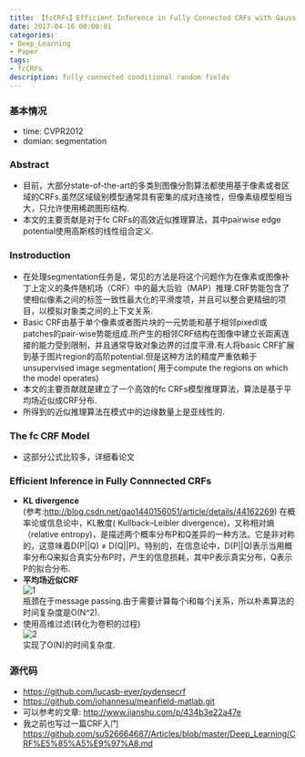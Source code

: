 ```yaml
---
title: 【fcCRFs】Efficient Inference in Fully Connected CRFs with Gaussian Edge Potentials笔记
date: 2017-04-16 00:00:01
categories:
- Deep_Learning
- Paper
tags:
- fcCRFs
description: fully connected conditional random fields
---
```


### 基本情况
* time: CVPR2012
* domian: segmentation

### Abstract
* 目前，大部分state-of-the-art的多类别图像分割算法都使用基于像素或者区域的CRFs.虽然区域级别模型通常具有密集的成对连接性，但像素级模型相当大，只允许使用稀疏图形结构.
* 本文的主要贡献是对于fc CRFs的高效近似推理算法，其中pairwise edge potential使用高斯核的线性组合定义.

### Instroduction
* 在处理segmentation任务是，常见的方法是将这个问题作为在像素或图像补丁上定义的条件随机场（CRF）中的最大后验（MAP）推理.CRF势能包含了使相似像素之间的标签一致性最大化的平滑度项，并且可以整合更精细的项目，以模拟对象类之间的上下文关系.
* Basic CRF由基于单个像素或者图片块的一元势能和基于相邻pixedl或patches的pair-wise势能组成.所产生的相邻CRF结构在图像中建立长距离连接的能力受到限制，并且通常导致对象边界的过度平滑.有人将basic CRF扩展到基于图片region的高阶potential.但是这种方法的精度严重依赖于unsupervised image segmentation( 用于compute the regions on which the model operates) 
* 本文的主要贡献就是建立了一个高效的fc CRFs模型推理算法，算法是基于平均场近似成CRF分布.
* 所得到的近似推理算法在模式中的边缘数量上是亚线性的.

### The fc CRF Model
* 这部分公式比较多，详细看论文

### Efficient Inference in Fully Connnected CRFs
* **KL divergence**  
(参考:http://blog.csdn.net/gao1440156051/article/details/44162269)
在概率论或信息论中，KL散度( Kullback–Leibler divergence)，又称相对熵（relative entropy)，是描述两个概率分布P和Q差异的一种方法。它是非对称的，这意味着D(P||Q) ≠ D(Q||P)。特别的，在信息论中，D(P||Q)表示当用概率分布Q来拟合真实分布P时，产生的信息损耗，其中P表示真实分布，Q表示P的拟合分布.
* **平均场近似CRF**  
![1](https://cloud.githubusercontent.com/assets/16068384/25065281/a8b85522-223f-11e7-964a-836f5519a0db.png)  
瓶颈在于message passing.由于需要计算每个i和每个j关系，所以朴素算法的时间复杂度是O(N^2).  
* 使用高维过滤(转化为卷积的过程)  
![2](https://cloud.githubusercontent.com/assets/16068384/25065280/a8b7434e-223f-11e7-8604-83d8fcd9cc84.png)  
实现了O(N)的时间复杂度.

### 源代码
* https://github.com/lucasb-eyer/pydensecrf
* https://github.com/johannesu/meanfield-matlab.git 
* 可以参考的文章: http://www.jianshu.com/p/434b3e22a47e
* 我之前也写过一篇CRF入门 https://github.com/su526664687/Articles/blob/master/Deep_Learning/CRF%E5%85%A5%E9%97%A8.md
